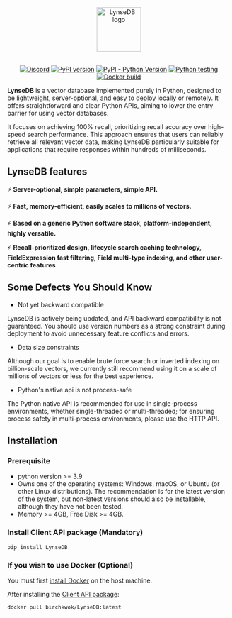 <div align="center">
  <picture>
    <source media="(prefers-color-scheme: light)" srcset="https://github.com/BirchKwok/LynseDB/blob/main/logo/logo.png">
    <source media="(prefers-color-scheme: dark)" srcset="https://github.com/BirchKwok/LynseDB/blob/main/logo/logo.png">
    <img alt="LynseDB logo" src="https://github.com/BirchKwok/LynseDB/blob/main/logo/logo.png" height="100">
  </picture>
</div>
<br>

<p align="center">
  <a href="https://discord.com/invite/rcYK5nYF"><img src="https://img.shields.io/badge/Discord-Online-brightgreen" alt="Discord"></a>
  <a href="https://badge.fury.io/py/LynseDB"><img src="https://badge.fury.io/py/LynseDB.svg" alt="PyPI version"></a>
  <a href="https://pypi.org/project/LynseDB/"><img src="https://img.shields.io/pypi/pyversions/LynseDB" alt="PyPI - Python Version"></a>
  <a href="https://github.com/BirchKwok/LynseDB/actions/workflows/python-tests.yml"><img src="https://github.com/BirchKwok/LynseDB/actions/workflows/python-tests.yml/badge.svg" alt="Python testing"></a>
  <a href="https://github.com/BirchKwok/LynseDB/actions/workflows/docker-tests.yml"><img src="https://github.com/BirchKwok/LynseDB/actions/workflows/docker-tests.yml/badge.svg" alt="Docker build"></a>
</p>


**LynseDB** is a vector database implemented purely in Python, designed to be lightweight, server-optional, and easy to deploy locally or remotely. It offers straightforward and clear Python APIs, aiming to lower the entry barrier for using vector databases. 

It focuses on achieving 100% recall, prioritizing recall accuracy over high-speed search performance. This approach ensures that users can reliably retrieve all relevant vector data, making LynseDB particularly suitable for applications that require responses within hundreds of milliseconds.

## LynseDB features

⚡ **Server-optional, simple parameters, simple API.**

⚡ **Fast, memory-efficient, easily scales to millions of vectors.**

⚡ **Based on a generic Python software stack, platform-independent, highly versatile.**

⚡ **Recall-prioritized design, lifecycle search caching technology, FieldExpression fast filtering, Field multi-type indexing, and other user-centric features**

## Some Defects You Should Know

- Not yet backward compatible

LynseDB is actively being updated, and API backward compatibility is not guaranteed. You should use version numbers as a strong constraint during deployment to avoid unnecessary feature conflicts and errors. 

- Data size constraints

Although our goal is to enable brute force search or inverted indexing on billion-scale vectors, we currently still recommend using it on a scale of millions of vectors or less for the best experience.

- Python's native api is not process-safe

The Python native API is recommended for use in single-process environments, whether single-threaded or multi-threaded; for ensuring process safety in multi-process environments, please use the HTTP API.


## Installation

### Prerequisite

- python version >= 3.9
- Owns one of the operating systems: Windows, macOS, or Ubuntu (or other Linux distributions). The recommendation is for the latest version of the system, but non-latest versions should also be installable, although they have not been tested.
- Memory >= 4GB, Free Disk >= 4GB.

### Install Client API package (Mandatory)

```shell
pip install LynseDB
```

### If you wish to use Docker (Optional)

You must first [install Docker](https://docs.docker.com/engine/install/) on the host machine.

After installing the [Client API package](#install-client-api-package-mandatory):

```shell
docker pull birchkwok/LynseDB:latest
```